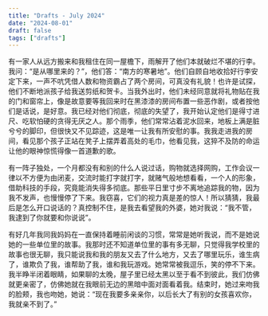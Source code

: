 ```yaml
---
title: "Drafts - July 2024"
date: "2024-08-01"
draft: false
tags: ["drafts"]
---
```


有一家人从远方搬来和我租住在同一屋檐下，雨解开了他们本就破烂不堪的行李。我问：“是从哪里来的？”，他们答：“南方的寒暑地”。他们自顾自地收拾好行李安定下来，一声不吭凭借人数和物资霸占了两个房间，可真没有礼貌！也许是试探，他们不断地派孩子给我送剪纸和贺卡。当我外出时，他们未经同意就将礼物贴在我的门和窗帘上，像是故意要等我回来时在黑漆漆的房间布置一些恶作剧，或者按他们是话说，是好意。我已经对他们彻底，彻底的失望了，我开始认定他们是得寸进尺、吃软怕硬的贪得无厌之人。那个雨季，他们常常沾着泥水回来，地板上满是脏兮兮的脚印，但很快又不见踪迹，这是唯一让我有所安慰的事。我我走进我的房间，看见那个孩子正站在凳子上摆弄着高处的毛巾，他看见我，这猝不及防的命运让他的眼神惊慌得像一首道歉的歌。

有一阵子独处，一个月都没有和别的什么人说过话，购物就选择网购，工作会议一律以不方便为由闭麦，交流时能打字就打字，就赌气般地想看看，一个人的形象，借助科技的手段，究竟能消失得多彻底。那些平日里寸步不离地追踪我的物，因为我不发声，也慢慢停了下来。我窃喜，它们的视力真是差的惊人！所以猜猜，我最后是怎么开口说话的？真控制不住，是我去看望我的外婆，她对我说：“我不管，我逮到了你就要和你说说”。

有好几年我同我妈妈在一直保持着睡前闲谈的习惯，常常是她听我说，而不是她说她的一些单位里的故事。我那时还不知道单位里的事有多无聊，只觉得我学校里的故事也很无聊，我只能说我和我的朋友又去了什么地方，又去了哪里玩乐，谁生病了，谁欺负了我，谁帮助了我，谁和我玩游戏。她常常被我逗乐，笑的停不下来。我半睁半闭着眼睛，如果聊的太晚，屋子里已经太黑以至于看不到彼此，我们仿佛就更亲密了，仿佛她就在我眼前无边的黑暗中面对面看着我。结束时，她过来吻我的脸颊，我也吻她，她说：“现在我要多亲亲你，以后长大了有别的女孩喜欢你，我就亲不到了。”
